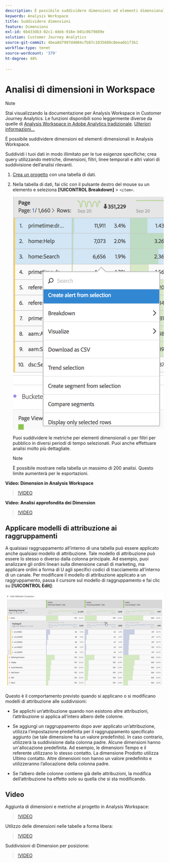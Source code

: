 ```yaml
---
description: È possibile suddividere dimensioni ed elementi dimensionali in Analysis Workspace.
keywords: Analysis Workspace
title: Suddividere dimensioni
feature: Dimensions
exl-id: 6b433db3-02c1-4deb-916e-b01c0b79889e
solution: Customer Journey Analytics
source-git-commit: 4bea8d7997d4084cfb87c1035689c0eea6b1f3b1
workflow-type: tm+mt
source-wordcount: '379'
ht-degree: 48%

---
```


# Analisi di dimensioni in Workspace

>[!NOTE]
>
>Stai visualizzando la documentazione per Analysis Workspace in Customer Journey Analytics. Le funzioni disponibili sono leggermente diverse da quelle di [Analysis Workspace in Adobe Analytics tradizionale](https://experienceleague.adobe.com/docs/analytics/analyze/analysis-workspace/home.html?lang=it). [Ulteriori informazioni...](/help/getting-started/cja-aa.md)

È possibile suddividere dimensioni ed elementi dimensionali in Analysis Workspace.

Suddividi i tuoi dati in modo illimitato per le tue esigenze specifiche; crea query utilizzando metriche, dimensioni, filtri, linee temporali e altri valori di suddivisione dell’analisi rilevanti.

1. [Crea un progetto](/help/analysis-workspace/home.md) con una tabella di dati.
1. Nella tabella di dati, fai clic con il pulsante destro del mouse su un elemento e seleziona **[!UICONTROL Breakdown]** > *`<item>`*.

   ![Risultato del passaggio](assets/fa_data_table_actions.png)

   Puoi suddividere le metriche per elementi dimensionali o per filtri per pubblico in diversi periodi di tempo selezionati. Puoi anche effettuare analisi molto più dettagliate.

   >[!NOTE]
   >
   >È possibile mostrare nella tabella un massimo di 200 analisi. Questo limite aumenterà per le esportazioni.

**Video: Dimension in Analysis Workspace**

>[!VIDEO](https://video.tv.adobe.com/v/23971)

**Video: Analisi approfondita dei Dimension**

>[!VIDEO](https://video.tv.adobe.com/v/23969)

## Applicare modelli di attribuzione ai raggruppamenti

A qualsiasi raggruppamento all’interno di una tabella può essere applicato anche qualsiasi modello di attribuzione. Tale modello di attribuzione può essere lo stesso o diverso dalla colonna principale. Ad esempio, puoi analizzare gli ordini lineari sulla dimensione canali di marketing, ma applicare ordini a forma di U agli specifici codici di tracciamento all’interno di un canale. Per modificare il modello di attribuzione applicato a un raggruppamento, passa il cursore sul modello di raggruppamento e fai clic su **[!UICONTROL Edit]**:

![Impostazioni di raggruppamento](assets/breakdown_settings.png)

Questo è il comportamento previsto quando si applicano o si modificano modelli di attribuzione alle suddivisioni:

* Se applichi un’attribuzione quando non esistono altre attribuzioni, l’attribuzione si applica all’intero albero delle colonne.

* Se aggiungi un raggruppamento dopo aver applicato un’attribuzione, utilizza l’impostazione predefinita per il raggruppamento specificato aggiunto (se tale dimensione ha un valore predefinito). In caso contrario, utilizzerà la suddivisione dalla colonna padre. Alcune dimensioni hanno un&#39;allocazione predefinita. Ad esempio, le dimensioni Tempo e il referente utilizzano lo stesso contatto. La dimensione Prodotto utilizza Ultimo contatto. Altre dimensioni non hanno un valore predefinito e utilizzeranno l’allocazione della colonna padre.

* Se l’albero delle colonne contiene già delle attribuzioni, la modifica dell’attribuzione ha effetto solo su quella che si sta modificando.

## Video

Aggiunta di dimensioni e metriche al progetto in Analysis Workspace:

>[!VIDEO](https://video.tv.adobe.com/v/30606)

Utilizzo delle dimensioni nelle tabelle a forma libera:

>[!VIDEO](https://video.tv.adobe.com/v/40179)

Suddivisioni di Dimension per posizione:

>[!VIDEO](https://video.tv.adobe.com/v/24033)
